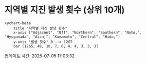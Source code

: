# 지역별 지진 발생 횟수 (상위 10개)

```mermaid
xychart-beta
    title "지역별 지진 발생 횟수"
    x-axis ["Adjacent", "Off", "Northern", "Southern", "Noto,", "Hyuganada", "Aizu,", "Kumamoto", "Central", "Hida,"]
    y-axis "발생 횟수" 0 --> 1267
    bar [1265, 48, 10, 7, 6, 4, 4, 3, 3, 3]
```

업데이트 시간: 2025-07-05 17:03:32
